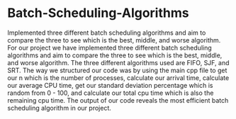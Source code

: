 # Batch-Scheduling-Algorithms
Implemented three different batch scheduling algorithms and aim to compare the three to see which is the best, middle, and worse algorithm.
For our project we have implemented three different batch scheduling algorithms and aim to compare the three to see which is the best, middle, and worse algorithm.
The three different algorithms used are FIFO, SJF, and SRT.
The way we structured our code was by using the main cpp file to get our n which is the number of processes, calculate our arrival time, calculate our average CPU time, 
get our standard deviation percentage which is random from 0 - 100, and calculate our total cpu time which is also the remaining cpu time. 
The output of our code reveals the most efficient batch scheduling algorithm in our project.
